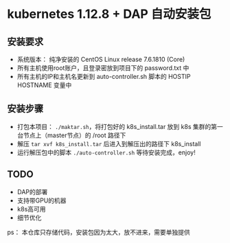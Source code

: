 # kubernetes 1.12.8 + DAP 自动安装包

## 安装要求

- 系统版本： 纯净安装的 CentOS Linux release 7.6.1810 (Core)
- 所有主机使用root账户，且登录密放到项目下的 password.txt 中
- 所有主机的IP和主机名更新到 auto-controller.sh 脚本的 HOSTIP HOSTNAME 变量中

## 安装步骤

- 打包本项目： `./maktar.sh`，将打包好的 k8s_install.tar 放到 k8s 集群的第一台节点上（master节点）的 /root 路径下
- 解压 `tar xvf k8s_install.tar` 后进入到解压出的路径下 k8s_install
- 运行解压包中的脚本 `./auto-controller.sh` 等待安装完成，enjoy!

## TODO

- DAP的部署
- 支持带GPU的机器
- k8s高可用
- 细节优化

ps： 本仓库只存储代码，安装包因为太大，放不进来，需要单独提供